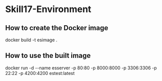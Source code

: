# Skill17-Environment

## How to create the Docker image
docker build -t esimage .

## How to use the built image
docker run -d --name esserver -p 80:80 -p 8000:8000 -p 3306:3306 -p 22:22 -p 4200:4200 estest:latest
